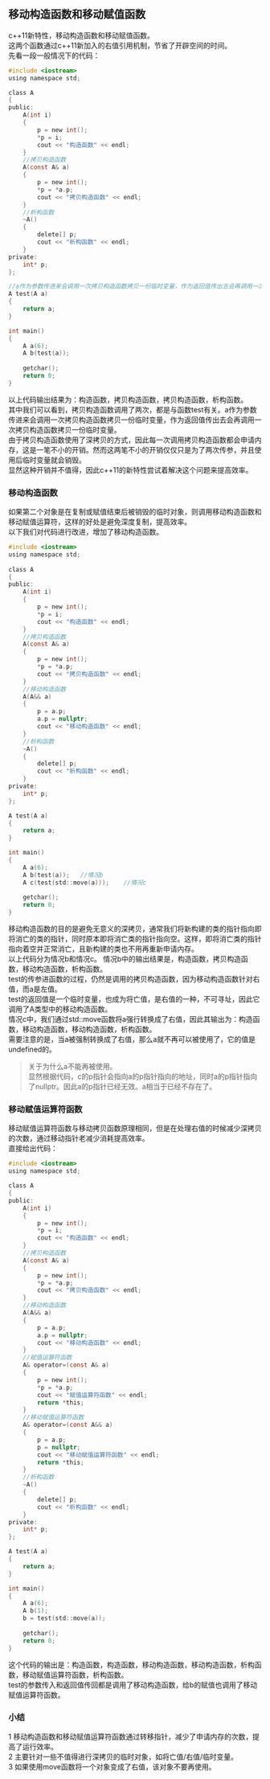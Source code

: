 ## 移动构造函数和移动赋值函数
c++11新特性，移动构造函数和移动赋值函数。   
这两个函数通过c++11新加入的右值引用机制，节省了开辟空间的时间。    
先看一段一般情况下的代码：    
```c
#include <iostream>     
using namespace std;  

class A  
{  
public:  
	A(int i)  
	{  
		p = new int();  
		*p = i;   
		cout << "构造函数" << endl;  
	}   
	//拷贝构造函数  
	A(const A& a)  
	{  
		p = new int();  
		*p = *a.p;   
		cout << "拷贝构造函数" << endl;  
	}   
	//析构函数  
	~A()  
	{   
		delete[] p;   
		cout << "析构函数" << endl;  
	}    
private:    
	int* p;  
};    

//a作为参数传进来会调用一次拷贝构造函数拷贝一份临时变量，作为返回值传出去会再调用一次拷贝构造函数拷贝一份临时变量   
A test(A a)   
{  
	return a;  
}   

int main()  
{  
	A a(6);   
	A b(test(a));  
   
	getchar();  
	return 0;  
}   
```
以上代码输出结果为：构造函数，拷贝构造函数，拷贝构造函数，析构函数。   
其中我们可以看到，拷贝构造函数调用了两次，都是与函数test有关。a作为参数传进来会调用一次拷贝构造函数拷贝一份临时变量，作为返回值传出去会再调用一次拷贝构造函数拷贝一份临时变量。   
由于拷贝构造函数使用了深拷贝的方式，因此每一次调用拷贝构造函数都会申请内存，这是一笔不小的开销。然而这两笔不小的开销仅仅只是为了两次传参，并且使用后临时变量就会销毁。   
显然这种开销并不值得，因此c++11的新特性尝试着解决这个问题来提高效率。   
### 移动构造函数
如果第二个对象是在复制或赋值结束后被销毁的临时对象，则调用移动构造函数和移动赋值运算符，这样的好处是避免深度复制，提高效率。   
以下我们对代码进行改进，增加了移动构造函数。   
```c
#include <iostream>     
using namespace std;  
 
class A  
{   
public:  
	A(int i)   
	{  
		p = new int();   
		*p = i;  
		cout << "构造函数" << endl;   
	}   
	//拷贝构造函数  
	A(const A& a)   
	{  
		p = new int();   
		*p = *a.p;   
		cout << "拷贝构造函数" << endl;   
	}  
	//移动构造函数   
	A(A&& a)   
	{   
		p = a.p;   
		a.p = nullptr;   
		cout << "移动构造函数" << endl;  
	}    
	//析构函数  
	~A()   
	{   
		delete[] p;   
		cout << "析构函数" << endl;   
	}   
private:  
	int* p;   
};     

A test(A a)   
{  
	return a;   
}   

int main()   
{   
	A a(6);  
	A b(test(a));	//情况b   
	A c(test(std::move(a)));	//情况c  
  
	getchar();   
	return 0;    
}   
```    
移动构造函数的目的是避免无意义的深拷贝，通常我们将新构建的类的指针指向即将消亡的类的指针，同时原本即将消亡类的指针指向空。这样，即将消亡类的指针指向着空并正常消亡，且新构建的类也不用再重新申请内存。     
以上代码分为情况b和情况c。
情况b中的输出结果是，构造函数，拷贝构造函数，移动构造函数，析构函数。   
test的传参进函数的过程，仍然是调用的拷贝构造函数，因为移动构造函数针对右值，而a是左值。   
test的返回值是一个临时变量，也成为将亡值，是右值的一种，不可寻址，因此它调用了A类型中的移动构造函数。   
情况c中，我们通过std::move函数将a强行转换成了右值，因此其输出为：构造函数，移动构造函数，移动构造函数，析构函数。   
需要注意的是，当a被强制转换成了右值，那么a就不再可以被使用了，它的值是undefined的。   
> 关于为什么a不能再被使用。  
> 显然根据代码，c的p指针会指向a的p指针指向的地址，同时a的p指针指向了nullptr。因此a的p指针已经无效。a相当于已经不存在了。   
   
### 移动赋值运算符函数
移动赋值运算符函数与移动拷贝函数原理相同，但是在处理右值的时候减少深拷贝的次数，通过移动指针老减少消耗提高效率。  
直接给出代码：  
```c
#include <iostream>      
using namespace std;  

class A  
{  
public:  
	A(int i)  
	{   
		p = new int();  
		*p = i;   
		cout << "构造函数" << endl;  
	}  
	//拷贝构造函数  
	A(const A& a)  
	{   
		p = new int();   
		*p = *a.p;   
		cout << "拷贝构造函数" << endl;  
	}   
	//移动构造函数   
	A(A&& a)  
	{   
		p = a.p;  
		a.p = nullptr;   
		cout << "移动构造函数" << endl;  
	}    
	//赋值运算符函数   
	A& operator=(const A& a)  
	{   
		p = new int();   
		*p = *a.p;   
		cout << "赋值运算符函数" << endl;   
		return *this;   
	}  
	//移动赋值运算符函数   
	A& operator=(const A&& a)   
	{   
		p = a.p;   
		p = nullptr;    
		cout << "移动赋值运算符函数" << endl;   
		return *this;   
	}   
	//析构函数  
	~A()   
	{   
		delete[] p;   
		cout << "析构函数" << endl;   
	}  
private:   
	int* p;  
};   

A test(A a)  
{   
	return a;  
}   

int main()  
{   
	A a(6);  
	A b(1);  
	b = test(std::move(a));   
 
	getchar();  
	return 0;   
}  
```   
这个代码的输出是：构造函数，构造函数，移动构造函数，移动构造函数，析构函数，移动赋值运算符函数，析构函数。  
test的参数传入和返回值传回都是调用了移动构造函数，给b的赋值也调用了移动赋值运算符函数。   
### 小结
1 移动构造函数和移动赋值运算符函数通过转移指针，减少了申请内存的次数，提高了运行效率。   
2 主要针对一些不值得进行深拷贝的临时对象，如将亡值/右值/临时变量。   
3 如果使用move函数将一个对象变成了右值，该对象不要再使用。  